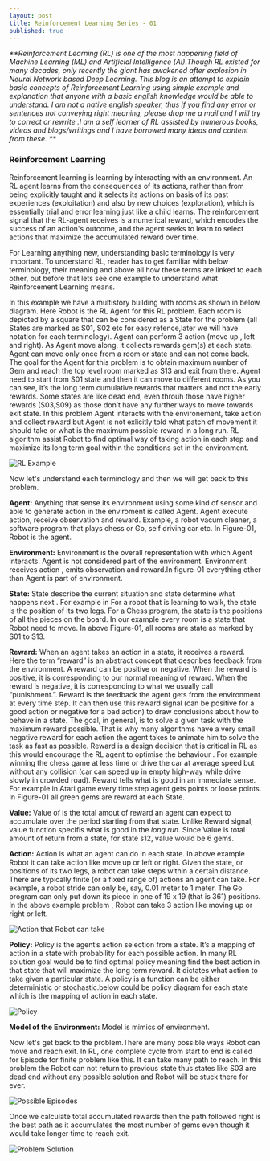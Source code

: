 ```yaml
---
layout: post
title: Reinforcement Learning Series - 01
published: true
---
```


_**Reinforcement Learning (RL) is one of the most happening field of Machine Learning (ML) and Artificial Intelligence (AI).Though RL existed for many decades, only recently the giant has awakened after explosion in Neural Network based Deep Learning. This blog is an attempt to explain basic concepts of Reinforcement Learning using simple example and explanation that anyone with a basic english knowledge would be able to understand. I am not a native english speaker, thus if you find any error or sentences not conveying right meaning, please drop me a mail and I will try to correct or rewrite .I am a self learner of RL assisted by numerous books, videos and blogs/writings and I have borrowed many ideas and content from these. **_


### Reinforcement Learning
Reinforcement learning is learning by interacting with an environment. An RL agent learns from the consequences of its actions, rather than from being explicitly taught and it selects its actions on basis of its past experiences (exploitation) and also by new choices (exploration), which is essentially trial and error learning just like a child learns. The reinforcement signal that the RL-agent receives is a numerical reward, which encodes the success of an action's outcome, and the agent seeks to learn to select actions that maximize the accumulated reward over time. 

For Learning anything new, understanding basic terminology is very important. To understand RL, reader has to get familiar with below terminology, their meaning and above all how these terms are linked to each other, but before that lets see one example to understand what Reinforcement Learning means.

In this example we have a multistory building with rooms as shown in below diagram. Here Robot is the RL Agent for this RL problem. Each room is depicted by a square that can be considered as a State for the problem (all States are marked as S01, S02 etc for easy refence,later we will have notation for each terminology). Agent can perform 3 action (move up , left and right). As Agent move along, it collects rewards gem(s) at each state. Agent can move only once from a room or state and can not come back. The goal for the Agent for this problem is to obtain maximum number of Gem and reach the top level room marked as S13 and exit from there. Agent need to start from S01 state and then it can move to different rooms. As you can see, it’s the long term cumulative rewards that matters and not the early rewards. Some states are like dead end, even throuh those have higher rewards (S03,S09) as those don’t have any further ways to move towards exit state. In this problem Agent interacts with the environement, take action and collect reward but Agent is not exlicitly told what patch of movement it should take or what is the maximum possible reward in a long run. RL algorithm assist Robot to find optimal way of taking action in each step and maximize its long term goal within the conditions set in the environment.

![RL Example](/images/RL_example.png "Reinforcement Learning Example")

Now let's understand each terminology and then we will get back to this problem.

**Agent:** Anything that sense its environment using some kind of sensor and able to generate action in the enviroment is called Agent. Agent execute action, receive observation and reward. Example, a robot vacum cleaner,  a software program that plays chess or Go, self driving car etc. In Figure-01, Robot is the agent.

**Environment:** Environment is the overall representation with which Agent interacts. Agent is not considered part of the environment. Environment receives action , emits observation and reward.In figure-01 everything other than Agent is part of environment.

**State:** State describe the current situation and state determine what happens next . For example in  For a robot that is learning to walk, the state is the position of its two legs. For a Chess program, the state is the positions of all the pieces on the board. In our example every room is a state that Robot need to move. In above Figure-01, all rooms are state as marked by S01 to S13.

**Reward:** When an agent takes an action in a state, it receives a reward. Here the term “reward” is an abstract concept that describes feedback from the environment. A reward can be positive or negative. When the reward is positive, it is corresponding to our normal meaning of reward. When the reward is negative, it is corresponding to what we usually call “punishment.”. Reward is the feedback the agent gets from the environment at every time step. It can then use this reward signal (can be positive for a good action or negative for a bad action) to draw conclusions about how to behave in a state. The goal, in general, is to solve a given task with the maximum reward possible. That is why many algorithms have a very small negative reward for each action the agent takes to animate him to solve the task as fast as possible. Reward is a design decision that is critical in RL as this would encourage the RL agent to optimise the behaviour . For example winning the chess game at less time or drive the car at average speed but without any collision (car can speed up in empty high-way while drive slowly in crowded road). Reward tells what is good in an immediate sense. For example in Atari game every time step agent gets points or loose points. In Figure-01 all green gems are reward at each State.

**Value:** Value of is the total amout of reward an agent can expect to accumulate over the period starting from that state. Unlike Reward signal, value function specifis what is good in the _long run_. Since Value is total amount of return from a state, for state s12, value would be 6 gems.

**Action:** Action is what an  agent can do in each state. In above example Robot it can take action like move up or left or right. Given the state, or positions of its two legs, a robot can take steps within a certain distance. There are typically finite (or a fixed range of) actions an agent can take. For example, a robot stride can only be, say, 0.01 meter to 1 meter. The Go program can only put down its piece in one of 19 x 19 (that is 361) positions. In the above example problem , Robot can take 3 action like moving up or right or left. 

![Action that Robot can take](/images/Action.png "Action that Robot can take")

**Policy:** Policy is the agent’s action selection from a state. It’s a mapping of action in a state with probability for each possible action. In many RL solution goal would be to find optimal policy meaning find the best action in that state that will maximize the long term reward. It dictates what action to take given a particular state. A policy is a function can be either deterministic or stochastic.below could be policy diagram for each state which is the mapping of action in each state.

![Policy](/images/policy.png "policy")


**Model of the Environment:**  Model is mimics of environment.

Now let's get back to the problem.There are many possible ways Robot can move and reach exit. In RL, one complete cycle from start to end is called for Episode for finite problem like this. It can take many path to reach. In this problem the Robot can not return to previous state thus states like S03 are dead end without any possible solution and Robot will be stuck there for ever.

![Possible Episodes](/images/PossibleEpisodes.png "Possible Episodes")

Once we calculate total accumulated rewards then the path followed right is the best path as it accumulates the most number of gems even though it would take longer time to reach exit. 

![Problem Solution](/images/Optimal_move.png "Problem Solution")
